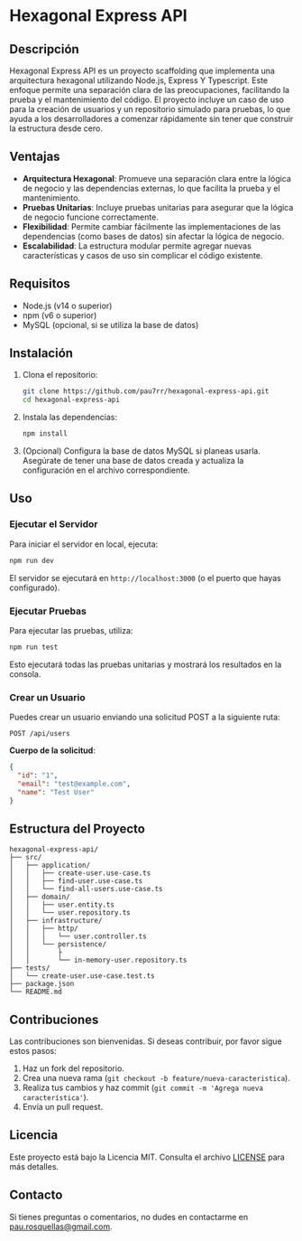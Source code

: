 # Hexagonal Express API

## Descripción

Hexagonal Express API es un proyecto scaffolding que implementa una arquitectura hexagonal utilizando Node.js, Express Y Typescript. Este enfoque permite una separación clara de las preocupaciones, facilitando la prueba y el mantenimiento del código. El proyecto incluye un caso de uso para la creación de usuarios y un repositorio simulado para pruebas, lo que ayuda a los desarrolladores a comenzar rápidamente sin tener que construir la estructura desde cero.

## Ventajas

- **Arquitectura Hexagonal**: Promueve una separación clara entre la lógica de negocio y las dependencias externas, lo que facilita la prueba y el mantenimiento.
- **Pruebas Unitarias**: Incluye pruebas unitarias para asegurar que la lógica de negocio funcione correctamente.
- **Flexibilidad**: Permite cambiar fácilmente las implementaciones de las dependencias (como bases de datos) sin afectar la lógica de negocio.
- **Escalabilidad**: La estructura modular permite agregar nuevas características y casos de uso sin complicar el código existente.

## Requisitos

- Node.js (v14 o superior)
- npm (v6 o superior)
- MySQL (opcional, si se utiliza la base de datos)

## Instalación

1. Clona el repositorio:

   ```bash
   git clone https://github.com/pau7rr/hexagonal-express-api.git
   cd hexagonal-express-api
   ```

2. Instala las dependencias:

   ```bash
   npm install
   ```

3. (Opcional) Configura la base de datos MySQL si planeas usarla. Asegúrate de tener una base de datos creada y actualiza la configuración en el archivo correspondiente.

## Uso

### Ejecutar el Servidor

Para iniciar el servidor en local, ejecuta:

```bash
npm run dev
```

El servidor se ejecutará en `http://localhost:3000` (o el puerto que hayas configurado).

### Ejecutar Pruebas

Para ejecutar las pruebas, utiliza:

```bash
npm run test
```

Esto ejecutará todas las pruebas unitarias y mostrará los resultados en la consola.

### Crear un Usuario

Puedes crear un usuario enviando una solicitud POST a la siguiente ruta:

```
POST /api/users
```

**Cuerpo de la solicitud**:

```json
{
  "id": "1",
  "email": "test@example.com",
  "name": "Test User"
}
```

## Estructura del Proyecto

```
hexagonal-express-api/
├── src/
│   ├── application/
│   │   ├── create-user.use-case.ts
│   │   ├── find-user.use-case.ts
│   │   └── find-all-users.use-case.ts
│   ├── domain/
│   │   ├── user.entity.ts
│   │   └── user.repository.ts
│   ├── infrastructure/
│   │   ├── http/
│   │   │   └── user.controller.ts
│   │   └── persistence/
│   │       ├
│   │       └── in-memory-user.repository.ts
├── tests/
│   └── create-user.use-case.test.ts
├── package.json
└── README.md
```

## Contribuciones

Las contribuciones son bienvenidas. Si deseas contribuir, por favor sigue estos pasos:

1. Haz un fork del repositorio.
2. Crea una nueva rama (`git checkout -b feature/nueva-caracteristica`).
3. Realiza tus cambios y haz commit (`git commit -m 'Agrega nueva característica'`).
4. Envía un pull request.

## Licencia

Este proyecto está bajo la Licencia MIT. Consulta el archivo [LICENSE](LICENSE) para más detalles.

## Contacto

Si tienes preguntas o comentarios, no dudes en contactarme en [pau.rosquellas@gmail.com](mailto:pau.rosquellas@gmail.com).
